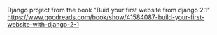 Django project from the book "Buid your first website from django 2.1"
https://www.goodreads.com/book/show/41584087-build-your-first-website-with-django-2-1
